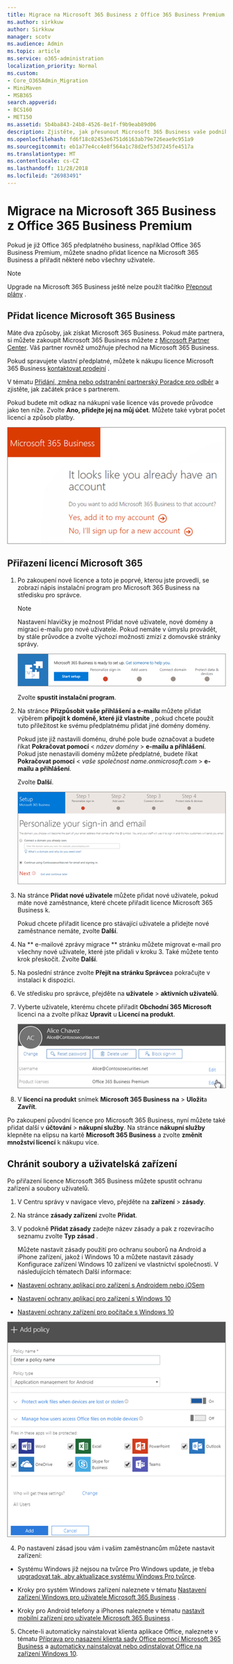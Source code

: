 ```yaml
---
title: Migrace na Microsoft 365 Business z Office 365 Business Premium
ms.author: sirkkuw
author: Sirkkuw
manager: scotv
ms.audience: Admin
ms.topic: article
ms.service: o365-administration
localization_priority: Normal
ms.custom:
- Core_O365Admin_Migration
- MiniMaven
- MSB365
search.appverid:
- BCS160
- MET150
ms.assetid: 5b4ba843-24b8-4526-8e1f-f9b9eab89d06
description: Zjistěte, jak přesunout Microsoft 365 Business vaše podnikání.
ms.openlocfilehash: fd6f18c02453e6751d6163ab79e726eae9c951a9
ms.sourcegitcommit: eb1a77e4cc4e8f564a1c78d2ef53d7245fe4517a
ms.translationtype: MT
ms.contentlocale: cs-CZ
ms.lasthandoff: 11/28/2018
ms.locfileid: "26983491"
---
```

# <a name="migrate-to-microsoft-365-business-from-office-365-business-premium"></a>Migrace na Microsoft 365 Business z Office 365 Business Premium

Pokud je již Office 365 předplatného business, například Office 365 Business Premium, můžete snadno přidat licence na Microsoft 365 Business a přiřadit některé nebo všechny uživatele.
  
> [!NOTE]
> Upgrade na Microsoft 365 Business ještě nelze použít tlačítko [Přepnout plány](https://support.office.com/article/73318661-8f33-478b-bcc7-fb8d69dbb22a?.aspx#switchbutton) . 
  
## <a name="add-microsoft-365-business-licenses"></a>Přidat licence Microsoft 365 Business

Máte dva způsoby, jak získat Microsoft 365 Business. Pokud máte partnera, si můžete zakoupit Microsoft 365 Business můžete z [Microsoft Partner Center](get-microsoft-365-business.md). Váš partner rovněž umožňuje přechod na Microsoft 365 Business.
  
Pokud spravujete vlastní předplatné, můžete k nákupu licence Microsoft 365 Business [kontaktovat prodejní](https://www.microsoft.com/microsoft-365/business) . 
  
V tématu [Přidání, změna nebo odstranění partnerský Poradce pro odběr](https://support.office.com/article/f86e8177-936e-491e-9024-44dea2b296ff) a zjistěte, jak začátek práce s partnerem. 
  
Pokud budete mít odkaz na nákupní vaše licence vás provede průvodce jako ten níže. Zvolte **Ano, přidejte jej na můj účet**. Můžete také vybrat počet licencí a způsob platby.
  
![V Microsoft Business 365 přímé koupit odkazu, zvolte Přidat k vašemu aktuálnímu účtu, nebo zaregistrovat nový účet.](media/8bc54fd1-9cab-44d5-af91-c471e89aea46.png)
  
## <a name="assign-microsoft-365-licenses"></a>Přiřazení licencí Microsoft 365

1. Po zakoupení nové licence a toto je poprvé, kterou jste provedli, se zobrazí nápis instalační program pro Microsoft 365 Business na středisku pro správce.
    
    > [!NOTE]
    > Nastavení hlavičky je možnost Přidat nové uživatele, nové domény a migraci e-mailu pro nové uživatele. Pokud nemáte v úmyslu provádět, by stále průvodce a zvolte výchozí možnosti zmizí z domovské stránky správy. 
  
   ![Zvolte možnost spuštění instalačního programu v Microsoft 365 Business nastavit hlavičky.](media/8d3b0d97-7cca-497f-9364-4b00ad670209.png)
  
    Zvolte **spustit instalační program**.
    
2. Na stránce **Přizpůsobit vaše přihlášení a e-mailu** můžete přidat výběrem **připojit k doméně, které již vlastníte** , pokud chcete použít tuto příležitost ke svému předplatnému přidat jiné domény domény. 
    
    Pokud jste již nastavili doménu, druhé pole bude označovat a budete říkat **Pokračovat pomocí** \< _název domény_ \> **e-mailu a přihlášení**. Pokud jste nenastavili domény můžete předplatné, budete říkat **Pokračovat pomocí** \< _vaše společnost name.onmicrosoft.com_ \> **e-mailu a přihlášení**.    
    
    Zvolte **Další**.
    
    ![Na stránce Přizpůsobit vaše přihlášení a e-mailu zvolte Přidat doménu nebo použít ten, který používáte.](media/c3f5cfb2-1189-4d2f-803b-c9feb008a7a3.png)
  
3. Na stránce **Přidat nové uživatele** můžete přidat nové uživatele, pokud máte nové zaměstnance, které chcete přiřadit licence Microsoft 365 Business k. 
    
    Pokud chcete přiřadit licence pro stávající uživatele a přidejte nové zaměstnance nemáte, zvolte **Další**.
    
4. Na ** e-mailové zprávy migrace ** stránku můžete migrovat e-mail pro všechny nové uživatele, které jste přidali v kroku 3. Také můžete tento krok přeskočit. Zvolte **Další**.
    
5. Na poslední stránce zvolte **Přejít na stránku Správce**a pokračujte v instalaci k dispozici.
    
6. Ve středisku pro správce, přejděte na **uživatele** \> **aktivních uživatelů**.
    
7. Vyberte uživatele, kterému chcete přiřadit **Obchodní 365 Microsoft** licenci na a zvolte příkaz **Upravit** u **Licencí na produkt**.
    
    ![Na kartě uživatele zvolte Úpravy u licencí na produkt.](media/be0fe2d8-7ff8-447c-88f6-d212ed78451c.png)
  
8. V **licencí na produkt** snímek **Microsoft 365 Business** **na** \> **Uložit**a **Zavřít**.
    
Po zakoupení původní licence pro Microsoft 365 Business, nyní můžete také přidat další v **účtování** \> **nákupní služby**. Na stránce **nákupní služby** klepněte na elipsu na kartě **Microsoft 365 Business** a zvolte **změnit množství licencí** k nákupu více. 
  
## <a name="protect-user-devices-and-files"></a>Chránit soubory a uživatelská zařízení

Po přiřazení licence Microsoft 365 Business můžete spustit ochranu zařízení a soubory uživatelů.
  
1. V Centru správy v navigace vlevo, přejděte na **zařízení** \> **zásady**.
    
2. Na stránce **zásady zařízení** zvolte **Přidat**.
    
3. V podokně **Přidat zásady** zadejte název zásady a pak z rozevíracího seznamu zvolte **Typ zásad** . 
    
    Můžete nastavit zásady použití pro ochranu souborů na Android a iPhone zařízení, jakož i Windows 10 a můžete nastavit zásady Konfigurace zařízení Windows 10 zařízení ve vlastnictví společnosti. V následujících tématech Další informace:
    
  - [Nastavení ochrany aplikací pro zařízení s Androidem nebo iOSem](app-protection-settings-for-android-and-ios.md)
    
  - [Nastavení ochrany aplikací pro zařízení s Windows 10](protection-settings-for-windows-10-devices.md)
    
  - [Nastavení ochrany zařízení pro počítače s Windows 10](protection-settings-for-windows-10-pcs.md)
    
   ![V podokně Přidat zásadu zadejte název a zvolte z rozbalovací nabídky Typ zásad.](media/76ef37e4-1d18-4f34-8a0f-391ab1d0ae2b.png)
  
4. Po nastavení zásad jsou vám i vašim zaměstnancům můžete nastavit zařízení:
    
  - Systému Windows již nejsou na tvůrce Pro Windows update, je třeba [upgradovat tak, aby aktualizace systému Windows Pro tvůrce](upgrade-to-windows-pro-creators-update.md).
    
  - Kroky pro systém Windows zařízení naleznete v tématu [Nastavení zařízení Windows pro uživatele Microsoft 365 Business](set-up-windows-devices.md) . 
    
  - Kroky pro Android telefony a iPhones naleznete v tématu [nastavit mobilní zařízení pro uživatele Microsoft 365 Business](set-up-mobile-devices.md) . 
    
5. Chcete-li automaticky nainstalovat klienta aplikace Office, naleznete v tématu [Příprava pro nasazení klienta sady Office pomocí Microsoft 365 Business](prepare-for-office-client-deployment.md) a [automaticky nainstalovat nebo odinstalovat Office na zařízení Windows 10](auto-install-or-uninstall-office.md).
    


